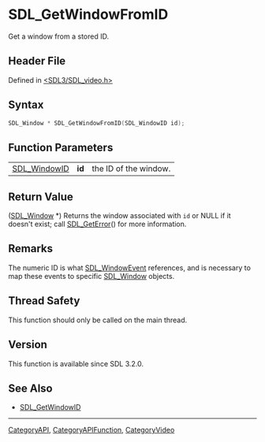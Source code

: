 # SDL_GetWindowFromID

Get a window from a stored ID.

## Header File

Defined in [<SDL3/SDL_video.h>](https://github.com/libsdl-org/SDL/blob/main/include/SDL3/SDL_video.h)

## Syntax

```c
SDL_Window * SDL_GetWindowFromID(SDL_WindowID id);
```

## Function Parameters

|                              |        |                       |
| ---------------------------- | ------ | --------------------- |
| [SDL_WindowID](SDL_WindowID) | **id** | the ID of the window. |

## Return Value

([SDL_Window](SDL_Window) *) Returns the window associated with `id` or
NULL if it doesn't exist; call [SDL_GetError](SDL_GetError)() for more
information.

## Remarks

The numeric ID is what [SDL_WindowEvent](SDL_WindowEvent) references, and
is necessary to map these events to specific [SDL_Window](SDL_Window)
objects.

## Thread Safety

This function should only be called on the main thread.

## Version

This function is available since SDL 3.2.0.

## See Also

- [SDL_GetWindowID](SDL_GetWindowID)






----
[CategoryAPI](CategoryAPI), [CategoryAPIFunction](CategoryAPIFunction), [CategoryVideo](CategoryVideo)

